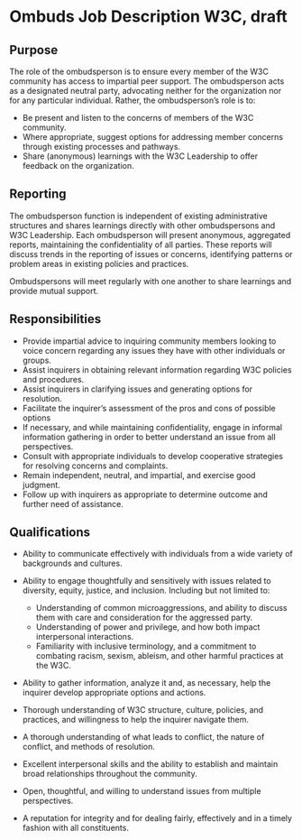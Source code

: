 # Ombuds Job Description W3C, draft
## Purpose
The role of the ombudsperson is to ensure every member of the W3C community has access to impartial peer support. The ombudsperson acts as a designated neutral party, advocating neither for the organization nor for any particular individual. Rather, the ombudsperson’s role is to:
* Be present and listen to the concerns of members of the W3C community.
* Where appropriate, suggest options for addressing member concerns through existing processes and pathways. 
* Share (anonymous) learnings with the W3C Leadership to offer feedback on the organization. 

## Reporting
The ombudsperson function is independent of existing administrative structures and shares learnings directly with other ombudspersons and W3C Leadership. Each ombudsperson will present anonymous, aggregated reports, maintaining the confidentiality of all parties.  These reports will discuss trends in the reporting of issues or concerns, identifying patterns or problem areas in existing policies and practices. 

Ombudspersons will meet regularly with one another to share learnings and provide mutual support.

## Responsibilities
* Provide impartial advice to inquiring community members looking to voice concern regarding any issues they have with other individuals or groups.
* Assist inquirers in obtaining relevant information regarding W3C policies and procedures.
* Assist inquirers in clarifying issues and generating options for resolution.
* Facilitate the inquirer’s assessment of the pros and cons of possible options
* If necessary, and while maintaining confidentiality, engage in informal information gathering in order to better understand an issue from all perspectives.
* Consult with appropriate individuals to develop cooperative strategies for resolving concerns and complaints.
* Remain independent, neutral, and impartial, and exercise good judgment.
* Follow up with inquirers as appropriate to determine outcome and further need of assistance.

## Qualifications
* Ability to communicate effectively with individuals from a wide variety of backgrounds and cultures.
* Ability to engage thoughtfully and sensitively with issues related to diversity, equity, justice, and inclusion. Including but not limited to:

  * Understanding of common microaggressions, and ability to discuss them with care and consideration for the aggressed party. 
  * Understanding of power and privilege, and how both impact interpersonal interactions. 
  * Familiarity with inclusive terminology, and a commitment to combating racism, sexism, ableism, and other harmful practices at the W3C. 

* Ability to gather information, analyze it and, as necessary, help the inquirer develop appropriate options and actions.
* Thorough understanding of W3C structure, culture, policies, and practices, and willingness to help the inquirer navigate them. 
* A thorough understanding of what leads to conflict, the nature of conflict, and methods of resolution.
* Excellent interpersonal skills and the ability to establish and maintain broad relationships throughout the community.
* Open, thoughtful, and willing to understand issues from multiple perspectives.
* A reputation for integrity and for dealing fairly, effectively and in a timely fashion with all constituents.

